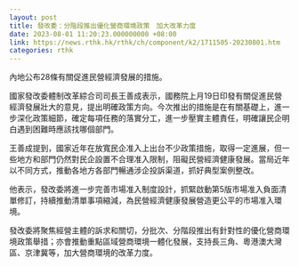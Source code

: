 ```yaml
---
layout: post
title: 發改委：分階段推出優化營商環境政策　加大改革力度
date: 2023-08-01 11:20:23.000000000 +08:00
link: https://news.rthk.hk/rthk/ch/component/k2/1711505-20230801.htm
categories: rthk
---
```


內地公布28條有關促進民營經濟發展的措施。

國家發改委體制改革綜合司司長王善成表示，國務院上月19日印發有關促進民營經濟發展壯大的意見，提出明確政策方向。今次推出的措施是在有關基礎上，進一步深化政策細節，確定每項任務的落實分工，進一步壓實主體責任，明確讓民企明白遇到困難時應該找哪個部門。

王善成提到，國家近年在放寬民企准入上出台不少政策措施，取得一定進展，但一些地方和部門仍然對民企設置不合理准入限制，阻礙民營經濟健康發展。當局近年以不同方式，推動各地方各部門暢通涉企投訴渠道，抓好典型案例整改。

他表示，發改委將進一步完善市場准入制度設計，抓緊啟動第5版市場准入負面清單修訂，持續推動清單事項縮減，為民營經濟健康發展營造更公平的市場准入環境。

發改委將聚焦經營主體的訴求和關切，分批次、分階段推出有針對性的優化營商環境政策舉措；亦會推動重點區域營商環境一體化發展，支持長三角、粵港澳大灣區、京津冀等，加大營商環境的改革力度。
